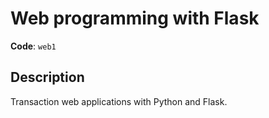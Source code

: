 # Web programming with Flask

**Code**: `web1`

## Description

Transaction web applications with Python and Flask.